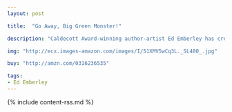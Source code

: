 ```yaml
---
layout: post

title:  "Go Away, Big Green Monster!"

description: "Caldecott Award-winning author-artist Ed Emberley has created an ingenious way for children to chase away their nighttime fears. Kids can turn the pages of this die-cut book and watch the Big Green Monster grow. Then, when they’re ready to show him who’s in charge, they’ll turn the remaining pages and watch him disappear! This lavish reissue features dramatic die-cut eyes and sparkling foil on the cover."

img: "http://ecx.images-amazon.com/images/I/51XMV5wCq3L._SL480_.jpg"

buy: "http://amzn.com/0316236535"

tags:
- Ed Emberley
---
```


{% include content-rss.md %}
